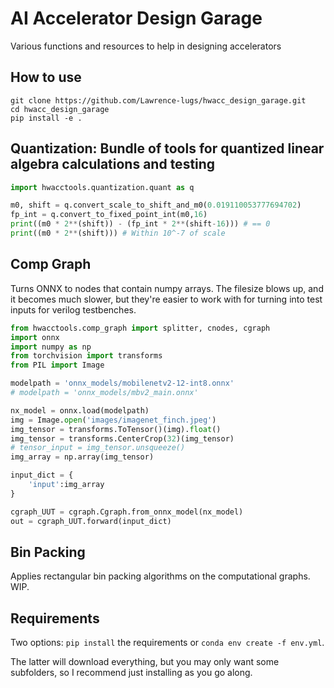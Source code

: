 # AI Accelerator Design Garage

Various functions and resources to help in designing accelerators

## How to use

```
git clone https://github.com/Lawrence-lugs/hwacc_design_garage.git
cd hwacc_design_garage
pip install -e .
```

## Quantization: Bundle of tools for quantized linear algebra calculations and testing

```python
import hwacctools.quantization.quant as q

m0, shift = q.convert_scale_to_shift_and_m0(0.019110053777694702)
fp_int = q.convert_to_fixed_point_int(m0,16)
print((m0 * 2**(shift)) - (fp_int * 2**(shift-16))) # == 0
print((m0 * 2**(shift))) # Within 10^-7 of scale
```

## Comp Graph

Turns ONNX to nodes that contain numpy arrays. The filesize blows up, and it becomes much slower, but they're easier to work with for turning into test inputs for verilog testbenches.

```python
from hwacctools.comp_graph import splitter, cnodes, cgraph
import onnx
import numpy as np
from torchvision import transforms
from PIL import Image

modelpath = 'onnx_models/mobilenetv2-12-int8.onnx'
# modelpath = 'onnx_models/mbv2_main.onnx'

nx_model = onnx.load(modelpath)
img = Image.open('images/imagenet_finch.jpeg')
img_tensor = transforms.ToTensor()(img).float()
img_tensor = transforms.CenterCrop(32)(img_tensor)
# tensor_input = img_tensor.unsqueeze()
img_array = np.array(img_tensor)

input_dict = {
    'input':img_array
}

cgraph_UUT = cgraph.Cgraph.from_onnx_model(nx_model)
out = cgraph_UUT.forward(input_dict)
```

## Bin Packing

Applies rectangular bin packing algorithms on the computational graphs. WIP.

## Requirements

Two options: `pip install` the requirements or
`conda env create -f env.yml`.

The latter will download everything, but you may only want some subfolders, so I recommend just installing as you go along.